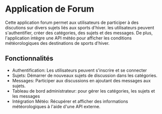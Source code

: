 # Application de Forum 

Cette application forum permet aux utilisateurs de participer à des discutions sur divers sujets liés aux sports d'hiver. les utilisateurs peuvent s'authentifier, créer des catégories, des sujets et des messages. 
De plus, l'application intègre une API météo pour afficher les conditions météorologiques des destinations de sports d'hiver.

## Fonctionnalités

* Authentification: Les utilisateurs peuvent s'inscrire et se connecter
* Sujets: Démarrer de nouveaux sujets de discussion dans les catégories.
* Messages: Participer aux discussions en ajoutant des messages aux sujets.
* Tableau de bord administrateur: pour gérer les catégories, les sujets et les messages
* Intégration Météo: Récupérer et afficher des informations météorologiques à l'aide d'une API externe.

